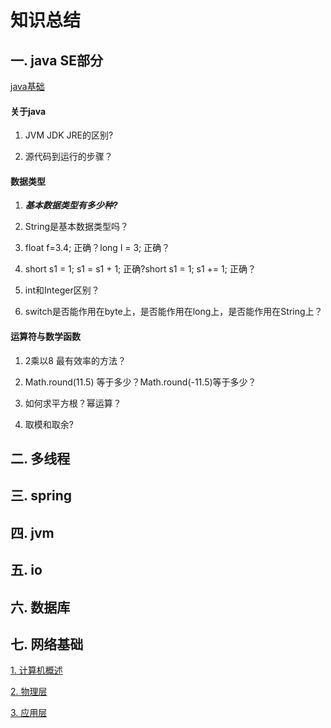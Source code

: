 # 知识总结

## 一. java SE部分

[java基础](/Knowledge/java基础/java基础.md)

#### 关于java

1. JVM JDK JRE的区别?

2. 源代码到运行的步骤？

#### 数据类型

1. ***基本数据类型有多少种?***

2. String是基本数据类型吗？

3. float f=3.4; 正确？long l = 3; 正确？

4. short s1 = 1; s1 = s1 + 1; 正确?short s1 = 1; s1 += 1; 正确？
	
5. int和Integer区别？

6. switch是否能作用在byte上，是否能作用在long上，是否能作用在String上？

#### 运算符与数学函数

1. 2乘以8 最有效率的方法？

2. Math.round(11.5) 等于多少？Math.round(-11.5)等于多少？

3. 如何求平方根？幂运算？

4. 取模和取余?



## 二. 多线程

## 三. spring

## 四. jvm

## 五. io

## 六. 数据库

## 七. 网络基础

[1. 计算机概述](/Knowledge/计算机网络/计算机概述.md)

[2. 物理层](/Knowledge/计算机网络/传输层.md)

[3. 应用层](/Knowledge/计算机网络/应用层.md)

